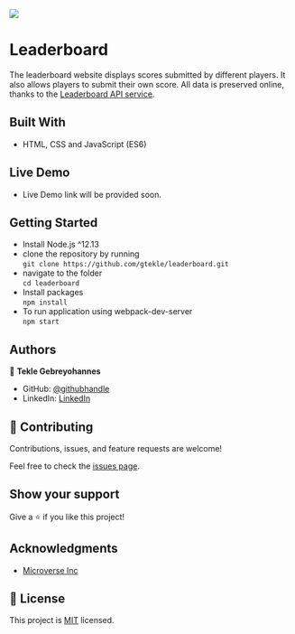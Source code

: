![](https://img.shields.io/badge/Microverse-blueviolet)

# Leaderboard

The leaderboard website displays scores submitted by different players. It also allows players to submit their own score. All data is preserved online, thanks to the [Leaderboard API service](https://www.notion.so/microverse/Leaderboard-API-service-24c0c3c116974ac49488d4eb0267ade3).

## Built With

- HTML, CSS and JavaScript (ES6)

## Live Demo

- Live Demo link will be provided soon.

## Getting Started

- Install Node.js ^12.13
- clone the repository by running\
    `git clone https://github.com/gtekle/leaderboard.git`
- navigate to the folder\
    `cd leaderboard`
- Install packages\
    `npm install`
- To run application using webpack-dev-server\
    `npm start`

## Authors

👤 **Tekle Gebreyohannes**

- GitHub: [@githubhandle](https://github.com/gtekle)
- LinkedIn: [LinkedIn](www.linkedin.com/in/tekle-gebreyohannes-kidanemariam-7605752b)

## 🤝 Contributing

Contributions, issues, and feature requests are welcome!

Feel free to check the [issues page](../../issues/).

## Show your support

Give a ⭐️ if you like this project!

## Acknowledgments

- [Microverse Inc](https://www.microverse.org/)

## 📝 License

This project is [MIT](./MIT.md) licensed.
